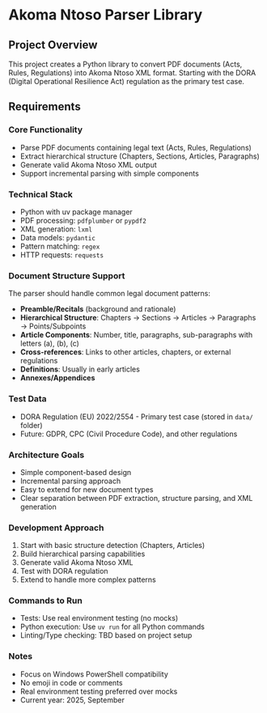 # Akoma Ntoso Parser Library

## Project Overview
This project creates a Python library to convert PDF documents (Acts, Rules, Regulations) into Akoma Ntoso XML format. Starting with the DORA (Digital Operational Resilience Act) regulation as the primary test case.

## Requirements

### Core Functionality
- Parse PDF documents containing legal text (Acts, Rules, Regulations)
- Extract hierarchical structure (Chapters, Sections, Articles, Paragraphs)
- Generate valid Akoma Ntoso XML output
- Support incremental parsing with simple components

### Technical Stack
- Python with uv package manager
- PDF processing: `pdfplumber` or `pypdf2`
- XML generation: `lxml`
- Data models: `pydantic`
- Pattern matching: `regex`
- HTTP requests: `requests`

### Document Structure Support
The parser should handle common legal document patterns:
- **Preamble/Recitals** (background and rationale)
- **Hierarchical Structure**: Chapters → Sections → Articles → Paragraphs → Points/Subpoints
- **Article Components**: Number, title, paragraphs, sub-paragraphs with letters (a), (b), (c)
- **Cross-references**: Links to other articles, chapters, or external regulations
- **Definitions**: Usually in early articles
- **Annexes/Appendices**

### Test Data
- DORA Regulation (EU) 2022/2554 - Primary test case (stored in `data/` folder)
- Future: GDPR, CPC (Civil Procedure Code), and other regulations

### Architecture Goals
- Simple component-based design
- Incremental parsing approach
- Easy to extend for new document types
- Clear separation between PDF extraction, structure parsing, and XML generation

### Development Approach
1. Start with basic structure detection (Chapters, Articles)
2. Build hierarchical parsing capabilities
3. Generate valid Akoma Ntoso XML
4. Test with DORA regulation
5. Extend to handle more complex patterns

### Commands to Run
- Tests: Use real environment testing (no mocks)
- Python execution: Use `uv run` for all Python commands
- Linting/Type checking: TBD based on project setup

### Notes
- Focus on Windows PowerShell compatibility
- No emoji in code or comments
- Real environment testing preferred over mocks
- Current year: 2025, September